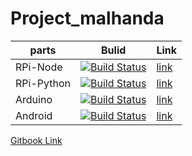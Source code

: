# Project_malhanda

| parts  |  Bulid | Link |
|---|---|---|
|RPi-Node| [![Build Status](https://travis-ci.org/Ajou-masinda/RPi-Node.svg?branch=master)](https://travis-ci.org/Ajou-masinda/RPi-Node)|[link](https://github.com/Ajou-masinda/RPi-Node)|
|RPi-Python| [![Build Status]()]()|[link](https://github.com/Ajou-masinda/RPi-C)|
|Arduino|[![Build Status](https://travis-ci.org/Ajou-masinda/Arduino.svg?branch=master)](https://travis-ci.org/Ajou-masinda/Arduino)|[link](https://github.com/Ajou-masinda/Arduino/)|
|Android|[![Build Status](https://travis-ci.org/Ajou-masinda/Android.svg?branch=master)](https://travis-ci.org/Ajou-masinda/Android)|[link](https://github.com/Ajou-masinda/Android/)|

[Gitbook Link](https://www.gitbook.com/book/jungmo/project-malhanda/details)
